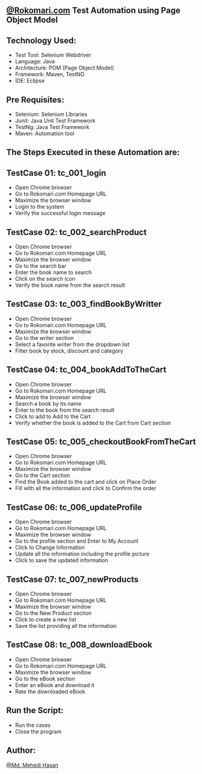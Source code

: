 ## [@Rokomari.com](https://www.rokomari.com/) Test Automation using Page Object Model

## Technology Used:

- Test Tool: Selenium Webdriver
- Language: Java
- Architecture: POM (Page Object Model)
- Framework: Maven, TestNG
- IDE: Eclipse

## Pre Requisites:

- Selenium: Selenium Libraries
- Junit: Java Unit Test Framework
- TestNg: Java Test Framework
- Maven: Automation tool

## The Steps Executed in these Automation are:

## TestCase 01: tc_001_login
- Open Chrome browser
- Go to Rokomari.com Homepage URL
- Maximize the browser window
- Login to the system
- Verify the successful login message

## TestCase 02: tc_002_searchProduct
- Open Chrome browser
- Go to Rokomari.com Homepage URL
- Maximize the browser window
- Go to the search bar
- Enter the book name to search
- Click on the search icon
- Verify the book name from the search result

## TestCase 03: tc_003_findBookByWritter
- Open Chrome browser
- Go to Rokomari.com Homepage URL
- Maximize the browser window
- Go to the writer section
- Select a favorite writer from the dropdown list
- Filter book by stock, discount and category

## TestCase 04: tc_004_bookAddToTheCart
- Open Chrome browser
- Go to Rokomari.com Homepage URL
- Maximize the browser window
- Search a book by its name
- Enter to the book from the search result
- Click to add to Add to the Cart
- Verify whether the book is added to the Cart from Cart section

## TestCase 05: tc_005_checkoutBookFromTheCart
- Open Chrome browser
- Go to Rokomari.com Homepage URL
- Maximize the browser window
- Go to the Cart section
- Find the Book added to the cart and click on Place Order
- Fill with all the information and click to Confirm the order

## TestCase 06: tc_006_updateProfile
- Open Chrome browser
- Go to Rokomari.com Homepage URL
- Maximize the browser window
- Go to the profile section and Enter to My Account
- Click to Change Information
- Update all the information including the profile picture
- Click to save the updated information

## TestCase 07: tc_007_newProducts
- Open Chrome browser
- Go to Rokomari.com Homepage URL
- Maximize the browser window
- Go to the New Product section
- Click to create a new list
- Save the list providing all the information

## TestCase 08: tc_008_downloadEbook
- Open Chrome browser
- Go to Rokomari.com Homepage URL
- Maximize the browser window
- Go to the eBook section
- Enter an eBook and download it
- Rate the downloaded eBook

## Run the Script:

- Run the cases
- Close the program

## Author:

[@Md. Mehedi Hasan](https://github.com/mehedi9021)
